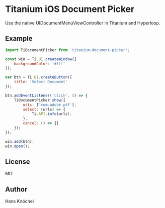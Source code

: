 # Titanium iOS Document Picker

Use the native UIDocumentMenuViewController in Titanium and Hyperloop.

## Example

```js
import TiDocumentPicker from 'titanium-document-picker';

const win = Ti.UI.createWindow({
	backgroundColor: '#fff'
});

var btn = Ti.UI.createButton({
	title: 'Select Document'
});

btn.addEventListener('click', () => {
	TiDocumentPicker.show({
		utis: ['com.adobe.pdf'],
		select: (urls) => {
			Ti.API.info(urls);
		},
		cancel: () => {}
	});
});

win.add(btn);
win.open();
```

## License

MIT

## Author

Hans Knöchel
